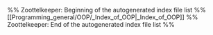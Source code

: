 %% Zoottelkeeper: Beginning of the autogenerated index file list  %%
 [[Programming_general/OOP/_Index_of_OOP|_Index_of_OOP]]
%% Zoottelkeeper: End of the autogenerated index file list  %%
